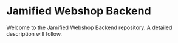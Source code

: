 # Jamified Webshop Backend

Welcome to the Jamified Webshop Backend repository. A detailed description will follow.
